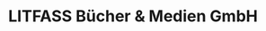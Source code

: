 ---
title: "LITFASS Bücher & Medien GmbH"
url: /dortmund/litfass-buecher-und-medien-gmbh/
shop: Bücher
---
